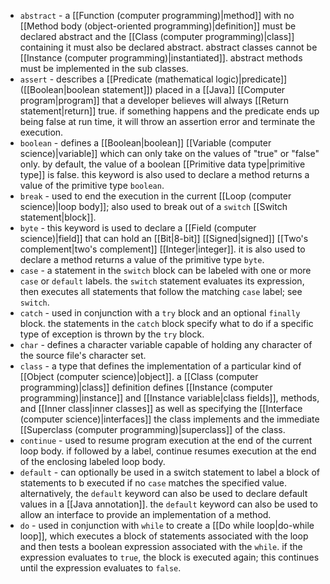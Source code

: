 - `abstract` - a [[Function (computer programming)|method]] with no [[Method body (object-oriented programming)|definition]] must be declared abstract and the [[Class (computer programming)|class]] containing it must also be declared abstract. abstract classes cannot be [[Instance (computer programming)|instantiated]]. abstract methods must be implemented in the sub classes.
- `assert` - describes a [[Predicate (mathematical logic)|predicate]] ([[Boolean|boolean statement]]) placed in a [[Java]] [[Computer program|program]] that a developer believes will always [[Return statement|return]] true. if something happens and the predicate ends up being false at run time, it will throw an assertion error and terminate the execution.
- `boolean` - defines a [[Boolean|boolean]] [[Variable (computer science)|variable]] which can only take on the values of "true" or "false" only. by default, the value of a boolean [[Primitive data type|primitive type]] is false. this keyword is also used to declare a method returns a value of the primitive type `boolean`.
- `break` - used to end the execution in the current [[Loop (computer science)|loop body]]; also used to break out of a `switch` [[Switch statement|block]].
- `byte` - this keyword is used to declare a [[Field (computer science)|field]] that can hold an [[Bit|8-bit]] [[Signed|signed]] [[Two's complement|two's complement]] [[Integer|integer]]. it is also used to declare a method returns a value of the primitive type `byte`.
- `case` - a statement in the `switch` block can be labeled with one or more `case` or `default` labels. the `switch` statement evaluates its expression, then executes all statements that follow the matching `case` label; see `switch`.
- `catch` - used in conjunction with a `try` block and an optional `finally` block. the statements in the `catch` block specify what to do if a specific type of exception is thrown by the `try` block.
- `char` - defines a character variable capable of holding any character of the source file's character set.
- `class` - a type that defines the implementation of a particular kind of [[Object (computer science)|object]]. a [[Class (computer programming)|class]] definition defines [[Instance (computer programming)|instance]] and [[Instance variable|class fields]], methods, and [[Inner class|inner classes]] as well as specifying the [[Interface (computer science)|interfaces]] the class implements and the immediate [[Superclass (computer programming)|superclass]] of the class.
- `continue` - used to resume program execution at the end of the current loop body. if followed by a label, continue resumes execution at the end of the enclosing labeled loop body.
- `default` - can optionally be used in a switch statement to label a block of statements to b executed if no `case` matches the specified value. alternatively, the `default` keyword can also be used to declare default values in a [[Java annotation]]. the `default` keyword can also be used to allow an interface to provide an implementation of a method.
- `do` - used in conjunction with `while` to create a [[Do while loop|do-while loop]], which executes a block of statements associated with the loop and then tests a boolean expression associated with the `while`. if the expression evaluates to `true`, the block is executed again; this continues until the expression evaluates to `false`.